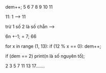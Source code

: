 <!-- Số nguyên tố -->

<!-- Số nguyên tố là số chỉ chia hết cho 1 và chính nó -->

<!-- số nguyên tố là số có 2 ước --> dem++;

<!-- 12 : 1 2 3 4 6 12  -->  5 6 7 8 9 10 11

11: 1 --> 11 

<!-- số nguyên tố là số lẻ ---> trừ 1 số 2 là số chẵn -->
6n +-1;
= 7; 
66


for x in range (1, 13):
      if (12 % x == 0):
         dem++; 




if (dem == 2) print(n là số nguyên tố);


<!-- đề bài : n = 5; kiểm tra: if () -->





2 3 5 7 11 13 17....... 